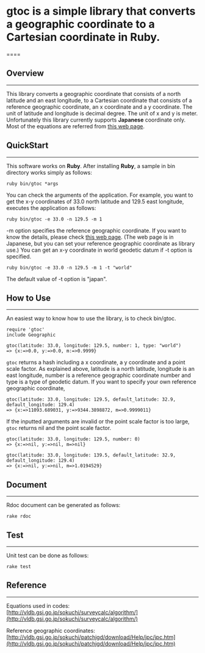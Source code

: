 # gtoc is a simple library that converts a geographic coordinate to a Cartesian coordinate in Ruby.
====

## Overview
---
This library converts a geographic coordinate that consists of a north latitude and an east longitude, to a Cartesian coordinate that consists of a reference geographic coordinate, an x coordinate and a y coordinate.
The unit of latitude and longitude is decimal degree. The unit of x and y is meter.
Unfortunately this library currently supports **Japanese** coordinate only.
Most of the equations are referred from [this web page](http://vldb.gsi.go.jp/sokuchi/surveycalc/algorithm/).


## QuickStart
---
This software works on **Ruby**. After installing **Ruby**, a sample in bin directory works simply as follows:

    ruby bin/gtoc *args
    
You can check the arguments of the application. For example, you want to get the x-y coordinates of 33.0 north latitude and 129.5 east longitude, executes the application as follows:

	ruby bin/gtoc -e 33.0 -n 129.5 -m 1

-m option specifies the reference geographic coordinate. If you want to know the details, please check [this web page](http://vldb.gsi.go.jp/sokuchi/patchjgd/download/Help/jpc/jpc.htm). (The web page is in Japanese, but you can set your reference geographic coordinate as library use.)
You can get an x-y coordinate in world geodetic datum if -t option is specified. 

    ruby bin/gtoc -e 33.0 -n 129.5 -m 1 -t "world"

The default value of -t option is "japan".


## How to Use
---
An easiest way to know how to use the library, is to check bin/gtoc.

	require 'gtoc'
	include Geographic
	
	gtoc(latitude: 33.0, longitude: 129.5, number: 1, type: "world")
	=> {x:=>0.0, y:=>0.0, m:=>0.9999}
	
`gtoc` returns a hash including a x coordinate, a y coordinate and a point scale factor.
As explained above, latitude is a north latitude, longitude is an east longitude, number is a reference geographic coordinate number and type is a type of geodetic datum. If you want to specify your own reference geographic coordinate,

	gtoc(latitude: 33.0, longitude: 129.5, default_latitude: 32.9, default_longitude: 129.4)
	=> {x:=>11093.689031, y:=>9344.3898872, m=>0.9999011}
	
If the inputted arguments are invalid or the point scale factor is too large, `gtoc` returns nil and the point scale factor.

	gtoc(latitude: 33.0, longitude: 129.5, number: 0)
	=> {x:=>nil, y:=>nil, m=>nil}

	gtoc(latitude: 33.0, longitude: 139.5, default_latitude: 32.9, default_longitude: 129.4)
	=> {x:=>nil, y:=>nil, m=>1.0194529}


## Document
---
Rdoc document can be generated as follows:

	rake rdoc


## Test
---
Unit test can be done as follows:

	rake test
	

## Reference
---
Equations used in codes: [http://vldb.gsi.go.jp/sokuchi/surveycalc/algorithm/](http://vldb.gsi.go.jp/sokuchi/surveycalc/algorithm/)

Reference geographic coordinates: [http://vldb.gsi.go.jp/sokuchi/patchjgd/download/Help/jpc/jpc.htm](http://vldb.gsi.go.jp/sokuchi/patchjgd/download/Help/jpc/jpc.htm)